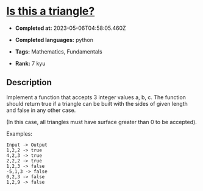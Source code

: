 # [Is this a triangle?](https://www.codewars.com/kata/56606694ec01347ce800001b)

- **Completed at:** 2023-05-06T04:58:05.460Z

- **Completed languages:** python

- **Tags:** Mathematics, Fundamentals

- **Rank:** 7 kyu

## Description

Implement a function that accepts 3 integer values a, b, c. The function should return true if a triangle can be built with the sides of given length and false in any other case.

(In this case, all triangles must have surface greater than 0 to be accepted).

Examples:
```
Input -> Output
1,2,2 -> true
4,2,3 -> true
2,2,2 -> true
1,2,3 -> false
-5,1,3 -> false
0,2,3 -> false
1,2,9 -> false 
```
